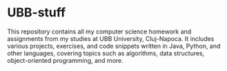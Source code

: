 # UBB-stuff

This repository contains all my computer science homework and assignments from my studies at UBB University, Cluj-Napoca. It includes various projects, exercises, and code snippets written in Java, Python, and other languages, covering topics such as algorithms, data structures, object-oriented programming, and more.
